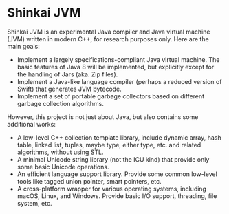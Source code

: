 Shinkai JVM
===========

Shinkai JVM is an experimental Java compiler and Java virtual machine (JVM)
written in modern C++, for research purposes only. Here are the main goals:

- Implement a largely specifications-compliant Java virtual machine. The basic
  features of Java 8 will be implemented, but explicitly except for the handling
  of Jars (aka. Zip files).
- Implement a Java-like language compiler (perhaps a reduced version of Swift)
  that generates JVM bytecode.
- Implement a set of portable garbage collectors based on different garbage
  collection algorithms.

However, this project is not just about Java, but also contains some additional
works:

- A low-level C++ collection template library, include dynamic array, hash
  table, linked list, tuples, maybe type, either type, etc. and related
  algorithms, without using STL.
- A minimal Unicode string library (not the ICU kind) that provide only some
  basic Unicode operations.
- An efficient language support library. Provide some common low-level tools
  like tagged union pointer, smart pointers, etc.
- A cross-platform wrapper for various operating systems, including macOS,
  Linux, and Windows. Provide basic I/O support, threading, file system, etc.
